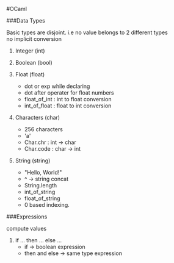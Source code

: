 #OCaml

###Data Types

Basic types are disjoint. i.e no value belongs to 2 different types<br>
no implicit conversion


1. Integer (int)
2. Boolean (bool)
3. Float (float)
	- dot or exp while declaring
	- dot after operater for float numbers
	- float_of_int : int to float conversion
	- int_of_float : float to int conversion

4. Characters (char)
	- 256 characters
	- 'a'
	- Char.chr : int -> char
	- Char.code : char -> int

5. String (string)
	- "Hello, World!"
	- ^ -> string concat
	- String.length
	- int_of_string
	- float_of_string
	- 0 based indexing.

###Expressions

compute values

1. if ... then ... else ...
	- if -> boolean expression
	- then and else -> same type expression
